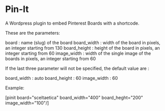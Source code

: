 Pin-It
======

A Wordpress plugin to embed Pinterest Boards with a shortcode.

These are the parameters:

board :  name (slug) of the board 
board_width :  width of the board in pixels, an integer starting from 130
board_height : height of the board in pixels, an integer starting from 60
image_width : width of the single image of the boards in pixels, an integer starting from 60

If the last three parameter will not be specified, the default value are : 

board_width : auto
board_height : 60
image_width : 60

Example:

[pinit board="sceltaetica" board_width="400" board_heght="200" image_width="100"/] 
